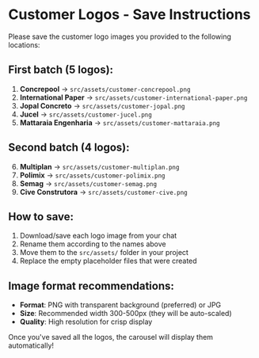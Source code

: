 # Customer Logos - Save Instructions

Please save the customer logo images you provided to the following locations:

## First batch (5 logos):
1. **Concrepool** → `src/assets/customer-concrepool.png`
2. **International Paper** → `src/assets/customer-international-paper.png`
3. **Jopal Concreto** → `src/assets/customer-jopal.png`
4. **Jucel** → `src/assets/customer-jucel.png`
5. **Mattaraia Engenharia** → `src/assets/customer-mattaraia.png`

## Second batch (4 logos):
6. **Multiplan** → `src/assets/customer-multiplan.png`
7. **Polimix** → `src/assets/customer-polimix.png`
8. **Semag** → `src/assets/customer-semag.png`
9. **Cive Construtora** → `src/assets/customer-cive.png`

## How to save:

1. Download/save each logo image from your chat
2. Rename them according to the names above
3. Move them to the `src/assets/` folder in your project
4. Replace the empty placeholder files that were created

## Image format recommendations:

- **Format**: PNG with transparent background (preferred) or JPG
- **Size**: Recommended width 300-500px (they will be auto-scaled)
- **Quality**: High resolution for crisp display

Once you've saved all the logos, the carousel will display them automatically!
